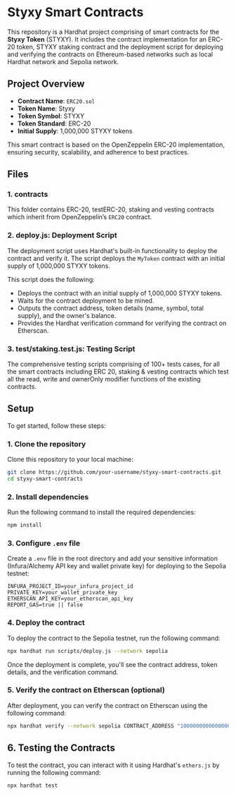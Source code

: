 # Styxy Smart Contracts

This repository is a Hardhat project comprising of smart contracts for the **Styxy Token** (STYXY). It includes the contract implementation for an ERC-20 token, STYXY staking contract and the deployment script for deploying and verifying the contracts on Ethereum-based networks such as local Hardhat network and Sepolia network.

## Project Overview

- **Contract Name**: `ERC20.sol`
- **Token Name**: Styxy
- **Token Symbol**: STYXY
- **Token Standard**: ERC-20
- **Initial Supply**: 1,000,000 STYXY tokens

This smart contract is based on the OpenZeppelin ERC-20 implementation, ensuring security, scalability, and adherence to best practices.

## Files

### 1. **contracts**

This folder contains ERC-20, testERC-20, staking and vesting contracts which inherit from OpenZeppelin’s `ERC20` contract.

### 2. **deploy.js**: Deployment Script

The deployment script uses Hardhat's built-in functionality to deploy the contract and verify it. The script deploys the `MyToken` contract with an initial supply of 1,000,000 STYXY tokens.

This script does the following:

- Deploys the contract with an initial supply of 1,000,000 STYXY tokens.
- Waits for the contract deployment to be mined.
- Outputs the contract address, token details (name, symbol, total supply), and the owner's balance.
- Provides the Hardhat verification command for verifying the contract on Etherscan.

### 3. **test/staking.test.js**: Testing Script

The comprehensive testing scripts comprising of 100+ tests cases, for all the smart contracts including ERC 20, staking & vesting contracts which test all the read, write and ownerOnly modifier functions of the existing contracts.

## Setup

To get started, follow these steps:

### 1. Clone the repository

Clone this repository to your local machine:

```bash
git clone https://github.com/your-username/styxy-smart-contracts.git
cd styxy-smart-contracts
```

### 2. Install dependencies

Run the following command to install the required dependencies:

```bash
npm install
```

### 3. Configure `.env` file

Create a `.env` file in the root directory and add your sensitive information (Infura/Alchemy API key and wallet private key) for deploying to the Sepolia testnet:

```env
INFURA_PROJECT_ID=your_infura_project_id
PRIVATE_KEY=your_wallet_private_key
ETHERSCAN_API_KEY=your_etherscan_api_key
REPORT_GAS=true || false
```

### 4. Deploy the contract

To deploy the contract to the Sepolia testnet, run the following command:

```bash
npx hardhat run scripts/deploy.js --network sepolia
```

Once the deployment is complete, you'll see the contract address, token details, and the verification command.

### 5. Verify the contract on Etherscan (optional)

After deployment, you can verify the contract on Etherscan using the following command:

```bash
npx hardhat verify --network sepolia CONTRACT_ADDRESS "1000000000000000000000000"
```

## 6. Testing the Contracts

To test the contract, you can interact with it using Hardhat's `ethers.js` by running the following command:

```bash
npx hardhat test
```
